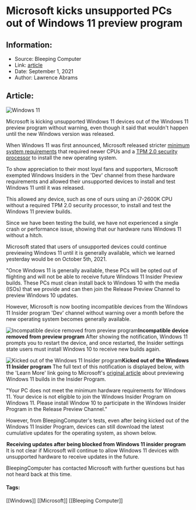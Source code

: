 # Microsoft kicks unsupported PCs out of Windows 11 preview program
### 

## Information:
+ Source: Bleeping Computer
+ Link: [article](https://www.bleepingcomputer.com/news/microsoft/microsoft-kicks-unsupported-pcs-out-of-windows-11-preview-program/)
+ Date: September 1, 2021
+ Author: Lawrence Abrams


## Article:
![Windows 11](https://www.bleepstatic.com/content/hl-images/2021/09/01/windows-11-glow-glass.jpg)


Microsoft is kicking unsupported Windows 11 devices out of the Windows 11 preview program without warning, even though it said that wouldn't happen until the new Windows version was released.


When Windows 11 was first announced, Microsoft released stricter [minimum system requirements](https://www.bleepingcomputer.com/news/microsoft/microsoft-publishes-the-windows-11-system-requirements/) that required newer CPUs and a [TPM 2.0 security processor](https://www.bleepingcomputer.com/news/microsoft/windows-11-wont-work-without-a-tpm-what-you-need-to-know/) to install the new operating system.



To show appreciation to their most loyal fans and supporters, Microsoft exempted Windows Insiders in the 'Dev' channel from these hardware requirements and allowed their unsupported devices to install and test Windows 11 until it was released.


This allowed any device, such as one of ours using an i7-2600K CPU without a required TPM 2.0 security processor, to install and test the Windows 11 preview builds.


Since we have been testing the build, we have not experienced a single crash or performance issue, showing that our hardware runs Windows 11 without a hitch.


Microsoft stated that users of unsupported devices could continue previewing Windows 11 until it is generally available, which we learned yesterday would be on October 5th, 2021.


"Once Windows 11 is generally available, these PCs will be opted out of flighting and will not be able to receive future Windows 11 Insider Preview builds. These PCs must clean install back to Windows 10 with the media (ISOs) that we provide and can then join the Release Preview Channel to preview Windows 10 updates.


However, Microsoft is now booting incompatible devices from the Windows 11 Insider program 'Dev' channel without warning over a month before the new operating system becomes generally available.



![Incompatible device removed from preview program](https://www.bleepstatic.com/images/news/Microsoft/windows-11/w/windows-insider-program-kicked-out-incompatible/kicked-out-of-windows-11-insider-program.jpg)**Incompatible device removed from preview program**
After showing the notification, Windows 11 prompts you to restart the device, and once restarted, the Insider settings state users must install Windows 10 to receive new builds again.



![Kicked out of the Windows 11 Insider program](https://www.bleepstatic.com/images/news/Microsoft/windows-11/w/windows-insider-program-kicked-out-incompatible/after-restarting.jpg)**Kicked out of the Windows 11 Insider program**
The full text of this notification is displayed below, with the 'Learn More' link going to Microsoft's [original article](https://blogs.windows.com/windows-insider/2021/06/24/preparing-for-insider-preview-builds-of-windows-11/) about previewing Windows 11 builds in the Insider Program.


"Your PC does not meet the minimum hardware requirements for Windows 11. Your device is not eligible to join the Windows Insider Program on Windows 11. Please install Window 10 to participate in the Windows Insider Program in the Release Preview Channel."


However, from BleepingComputer's tests, even after being kicked out of the Windows 11 Insider Program, devices can still download the latest cumulative updates for the operating system, as shown below.



![Receiving updates after being blocked from Windows 11 insider program](data:image/gif;base64,R0lGODlhAQABAAAAACH5BAEKAAEALAAAAAABAAEAAAICTAEAOw==)**Receiving updates after being blocked from Windows 11 insider program**
It is not clear if Microsoft will continue to allow Windows 11 devices with unsupported hardware to receive updates in the future.


BleepingComputer has contacted Microsoft with further questions but has not heard back at this time.




#### Tags:
[[Windows]] [[Microsoft]] [[Bleeping Computer]]
